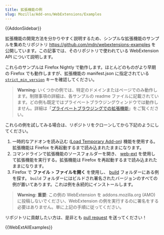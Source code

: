 ```yaml
---
title: 拡張機能の例
slug: Mozilla/Add-ons/WebExtensions/Examples
---
```

{{AddonSidebar}}

拡張機能の開発方法を分かりやすく説明するため、シンプルな拡張機能のサンプルを集めたリポジトリ <https://github.com/mdn/webextensions-examples> を公開しています。この記事では、そのリポジトリで使われている WebExtension API について説明します。

これらのサンプルは Firefox Nightly で動作します。ほとんどのものがより早期の Firefox でも動作しますが、拡張機能の manifest.json に指定されている [`strict_min_version`](/ja/docs/Mozilla/Add-ons/WebExtensions/manifest.json/browser_specific_settings) キーを確認してください。

> **Warning:** いくつかの例では、特定のドメインまたはページでのみ動作します。制限事項の詳細は、各サンプルの readme ファイルに記載されています。どの例も既定ではプライベートブラウジングウィンドウでは動作しません。詳細は「[プライベートブラウジングでの拡張機能](https://support.mozilla.org/en-US/kb/extensions-private-browsing#w_enabling-or-disabling-extensions-in-private-windows)」をご覧ください。

これらの例を試してみる場合は、リポジトリをクローンしてから下記のようにしてください。

1.  一時的なアドオンを読み込む ([Load Temporary Add-on](https://extensionworkshop.com/documentation/develop/temporary-installation-in-firefox/)) 機能を使用する。拡張機能は Firefox を再起動するまで読み込まれたままになります。
2.  コマンドラインで拡張機能のソースフォルダーを開き、 [web-ext](https://extensionworkshop.com/documentation/develop/getting-started-with-web-ext/) を使用して拡張機能を実行する。拡張機能は Firefox を再起動するまで読み込まれたままになります。
3.  Firefox で **ファイル** > **ファイルを開く** を使用し、 [build](https://github.com/mdn/webextensions-examples/tree/master/build) フォルダーにある例を探す。 `build` フォルダーにはビルドされ署名されたバージョンのすべての例が置いてあります。これは例を永続的にインストールします。

> **Warning:** **重要**: この例の WebExtension を addons.mozilla.org (AMO) に投稿しないでください、WebExtension の例を実行するのに署名をする必要はありません。単に上記の手順に従ってください。

リポジトリに貢献したい方は、是非とも [pull request](https://github.com/mdn/webextensions-examples/blob/master/CONTRIBUTING.md) を送ってください！

{{WebExtAllExamples}}
